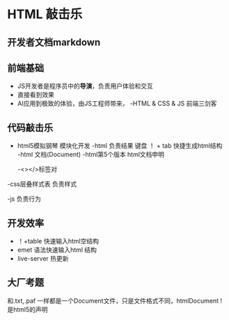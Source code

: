 # HTML 敲击乐

## 开发者文档markdown

## 前端基础
- JS开发者是程序员中的**导演**，负责用户体验和交互
- 直接看到效果
- AI应用到极致的体验，由JS工程师带来，
-HTML & CSS & JS 前端三剑客


## 代码敲击乐
- html5模拟钢琴 模块化开发
  -html 负责结果 键盘
  ！ + tab 快捷生成html结构
  -html 文档(Document)
  -html第5个版本 <!DOCTYPE html> html文档申明

  -<></>标签对

-css层叠样式表 负责样式

-js 负责行为
## 开发效率
- ！+table 快速输入html空结构
- emet 语法快速输入html 结构
- live-server 热更新


## 大厂考题
<!DOCTYPE html>
和.txt,.paf 一样都是一个Document文件，只是文件格式不同，htmlDocument
!是html5的声明